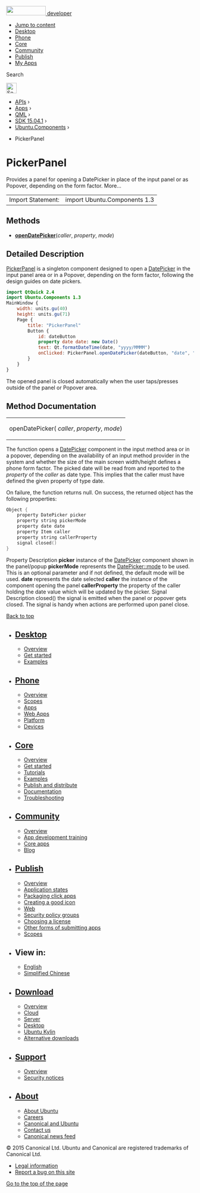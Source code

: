 <a href="https://developer.ubuntu.com/" class="logo-ubuntu"><img src="https://developer.ubuntu.com/assets/sites/ubuntu/latest/u/img/logos/logo-ubuntu-orange.svg" width="106" height="25" /> <span>developer</span></a>

-   [Jump to content](index.html#main-content)
-   [Desktop](https://developer.ubuntu.com/en/desktop/)
-   [Phone](https://developer.ubuntu.com/en/phone/)
-   [Core](https://developer.ubuntu.com/core)
-   [Community](https://developer.ubuntu.com/en/community/)
-   [Publish](https://developer.ubuntu.com/en/publish/)
-   [My Apps](https://myapps.developer.ubuntu.com/)

Search

<img src="https://developer.ubuntu.com/assets/sites/ubuntu/latest/u/img/search-white.svg" alt="Search" height="28" />

-   [APIs](../../../../index.html) ›
-   [Apps](../../../index.html) ›
-   [QML](../../index.html) ›
-   [SDK 15.04.1](../index.html) ›
-   [Ubuntu.Components](../Ubuntu.Components/index.html) ›

<!-- -->

-   PickerPanel

PickerPanel
===========

<span class="subtitle"></span>
Provides a panel for opening a DatePicker in place of the input panel or as Popover, depending on the form factor. More...

|                   |                              |
|-------------------|------------------------------|
| Import Statement: | import Ubuntu.Components 1.3 |

<span id="methods"></span>
Methods
-------

-   ****[openDatePicker](index.html#openDatePicker-method)****(*caller*, *property*, *mode*)

<span id="details"></span>
Detailed Description
--------------------

[PickerPanel](index.html) is a singleton component designed to open a [DatePicker](../Ubuntu.Components.Pickers.DatePicker/index.html) in the input panel area or in a Popover, depending on the form factor, following the design guides on date pickers.

``` qml
import QtQuick 2.4
import Ubuntu.Components 1.3
MainWindow {
    width: units.gu(40)
    height: units.gu(71)
    Page {
        title: "PickerPanel"
        Button {
            id: dateButton
            property date date: new Date()
            text: Qt.formatDateTime(date, "yyyy/MMMM")
            onClicked: PickerPanel.openDatePicker(dateButton, "date", "Years|Months")
        }
    }
}
```

The opened panel is closed automatically when the user taps/presses outside of the panel or Popover area.

Method Documentation
--------------------

<table>
<colgroup>
<col width="100%" />
</colgroup>
<tbody>
<tr class="odd">
<td><p><span id="openDatePicker-method"></span><span class="name">openDatePicker</span>( <em>caller</em>, <em>property</em>, <em>mode</em>)</p></td>
</tr>
</tbody>
</table>

The function opens a [DatePicker](../Ubuntu.Components.Pickers.DatePicker/index.html) component in the input method area or in a popover, depending on the availability of an input method provider in the system and whether the size of the main screen width/height defines a phone form factor. The picked date will be read from and reported to the *property* of the *caller* as date type. This implies that the caller must have defined the given property of type date.

On failure, the function returns null. On success, the returned object has the following properties:

``` cpp
Object {
    property DatePicker picker
    property string pickerMode
    property date date
    property Item caller
    property string callerProperty
    signal closed()
}
```

Property
Description
**picker**
instance of the [DatePicker](../Ubuntu.Components.Pickers.DatePicker/index.html) component shown in the panel/popup
**pickerMode**
represents the [DatePicker::mode](../Ubuntu.Components.Pickers.DatePicker/index.html#mode-prop) to be used. This is an optional parameter and if not defined, the default mode will be used.
**date**
represents the date selected
**caller**
the instance of the component opening the panel
**callerProperty**
the property of the caller holding the date value which will be updated by the picker.
Signal
Description
closed()
the signal is emitted when the panel or popover gets closed. The signal is handy when actions are performed upon panel close.

[Back to top](index.html#)

-   [Desktop](https://developer.ubuntu.com/en/desktop/)
    ---------------------------------------------------

    -   [Overview](https://developer.ubuntu.com/en/desktop/)
    -   [Get started](http://snapcraft.io/?utm_source=developer.ubuntu.com&utm_medium=devportal&utm_term=snaps%20snapcraft%20desktop&utm_content=menu&utm_campaign=duc_snappers)
    -   [Examples](https://github.com/ubuntu/snappy-playpen)

-   [Phone](https://developer.ubuntu.com/en/phone/)
    -----------------------------------------------

    -   [Overview](https://developer.ubuntu.com/en/phone/)
    -   [Scopes](https://developer.ubuntu.com/en/phone/scopes/)
    -   [Apps](https://developer.ubuntu.com/en/phone/apps/)
    -   [Web Apps](https://developer.ubuntu.com/en/phone/web/)
    -   [Platform](https://developer.ubuntu.com/en/phone/platform/)
    -   [Devices](https://developer.ubuntu.com/en/phone/devices/)

-   [Core](https://developer.ubuntu.com/core)
    -----------------------------------------

    -   [Overview](https://developer.ubuntu.com/core)
    -   [Get started](https://developer.ubuntu.com/core/get-started)
    -   [Tutorials](https://developer.ubuntu.com/core/tutorials)
    -   [Examples](https://developer.ubuntu.com/core/examples)
    -   [Publish and distribute](https://developer.ubuntu.com/core/publish-and-distribute)
    -   [Documentation](https://developer.ubuntu.com/core/documentation)
    -   [Troubleshooting](https://developer.ubuntu.com/core/troubleshooting)

-   [Community](https://developer.ubuntu.com/en/community/)
    -------------------------------------------------------

    -   [Overview](https://developer.ubuntu.com/en/community/)
    -   [App development training](https://developer.ubuntu.com/en/community/training/)
    -   [Core apps](https://developer.ubuntu.com/en/community/core-apps/)
    -   [Blog](https://developer.ubuntu.com/en/community/blog/)

-   [Publish](https://developer.ubuntu.com/en/publish/)
    ---------------------------------------------------

    -   [Overview](https://developer.ubuntu.com/en/publish/)
    -   [Application states](https://developer.ubuntu.com/en/publish/application-states/)
    -   [Packaging click apps](https://developer.ubuntu.com/en/publish/packaging-click-apps/)
    -   [Creating a good icon](https://developer.ubuntu.com/en/publish/creating-a-good-icon/)
    -   [Web](https://developer.ubuntu.com/en/publish/web/)
    -   [Security policy groups](https://developer.ubuntu.com/en/publish/security-policy-groups/)
    -   [Choosing a license](https://developer.ubuntu.com/en/publish/choosing-a-license/)
    -   [Other forms of submitting apps](https://developer.ubuntu.com/en/publish/other-forms-of-submitting-apps/)
    -   [Scopes](https://developer.ubuntu.com/en/publish/scopes/)

-   View in:
    --------

    -   [English](index.html "Change to language: English")
    -   [Simplified Chinese](index.html "Change to language: Simplified Chinese")

-   [Download](http://ubuntu.com/download/)
    ---------------------------------------

    -   [Overview](http://ubuntu.com/download)
    -   [Cloud](http://ubuntu.com/download/cloud)
    -   [Server](http://ubuntu.com/download/server)
    -   [Desktop](http://ubuntu.com/download/desktop)
    -   [Ubuntu Kylin](http://ubuntu.com/download/ubuntu-kylin)
    -   [Alternative downloads](http://ubuntu.com/download/alternative-downloads)

-   [Support](http://ubuntu.com/support/)
    -------------------------------------

    -   [Overview](http://ubuntu.com/support)
    -   [Security notices](http://www.ubuntu.com/usn/)

-   [About](http://ubuntu.com/about/)
    ---------------------------------

    -   [About Ubuntu](http://ubuntu.com/about/about-ubuntu)
    -   [Careers](http://www.canonical.com/careers)
    -   [Canonical and Ubuntu](http://ubuntu.com/about/canonical-and-ubuntu)
    -   [Contact us](http://ubuntu.com/about/contact-us)
    -   [Canonical news feed](http://insights.ubuntu.com/feed/)

© 2015 Canonical Ltd. Ubuntu and Canonical are registered trademarks of Canonical Ltd.

-   [Legal information](http://www.ubuntu.com/legal)
-   [Report a bug on this site](https://bugs.launchpad.net/developer-ubuntu-com/)

<span class="accessibility-aid">[Go to the top of the page](index.html#)</span>
